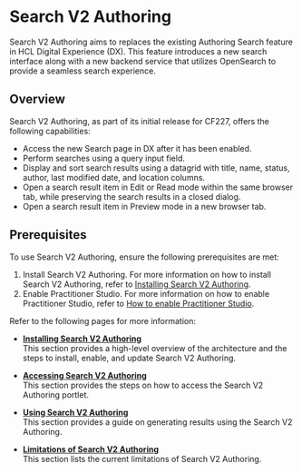 # Search V2 Authoring

Search V2 Authoring aims to replaces the existing Authoring Search feature in HCL Digital Experience (DX). This feature introduces a new search interface along with a new backend service that utilizes OpenSearch to provide a seamless search experience.

## Overview

Search V2 Authoring, as part of its initial release for CF227, offers the following capabilities:

- Access the new Search page in DX after it has been enabled.
- Perform searches using a query input field.
- Display and sort search results using a datagrid with title, name, status, author, last modified date, and location columns.
- Open a search result item in Edit or Read mode within the same browser tab, while preserving the search results in a closed dialog.
- Open a search result item in Preview mode in a new browser tab.

## Prerequisites

To use Search V2 Authoring, ensure the following prerequisites are met:

1. Install Search V2 Authoring. For more information on how to install Search V2 Authoring, refer to [Installing Search V2 Authoring](../../deployment/install/container/helm_deployment/preparation/optional_tasks/optional_install_new_search.md).
2. Enable Practitioner Studio. For more information on how to enable Practitioner Studio, refer to [How to enable Practitioner Studio](../../build_sites/practitioner_studio/working_with_ps/enable_prac_studio.md).

Refer to the following pages for more information:

- **[Installing Search V2 Authoring](./installation.md)**<br>
This section provides a high-level overview of the architecture and the steps to install, enable, and update Search V2 Authoring.

- **[Accessing Search V2 Authoring](./access.md)**<br>
This section provides the steps on how to access the Search V2 Authoring portlet.

- **[Using Search V2 Authoring](./usage.md)**<br>
This section provides a guide on generating results using the Search V2 Authoring.

- **[Limitations of Search V2 Authoring](./limitations.md)**<br>
This section lists the current limitations of Search V2 Authoring.
